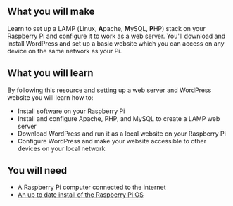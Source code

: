 ## What you will make
Learn to set up a LAMP (**L**inux, **A**pache, **M**ySQL, **P**HP) stack on your Raspberry Pi and configure it to work as a web server. You'll download and install WordPress and set up a basic website which you can access on any device on the same network as your Pi.

## What you will learn
 By following this resource and setting up a web server and WordPress website you will learn how to:
 
 - Install software on your Raspberry Pi
 - Install and configure Apache, PHP, and MySQL to create a LAMP web server
 - Download WordPress and run it as a local website on your Raspberry Pi
 - Configure WordPress and make your website accessible to other devices on your local network


## You will need
- A Raspberry Pi computer connected to the internet
- [An up to date install of the Raspberry Pi OS](https://www.raspberrypi.org/downloads/)
